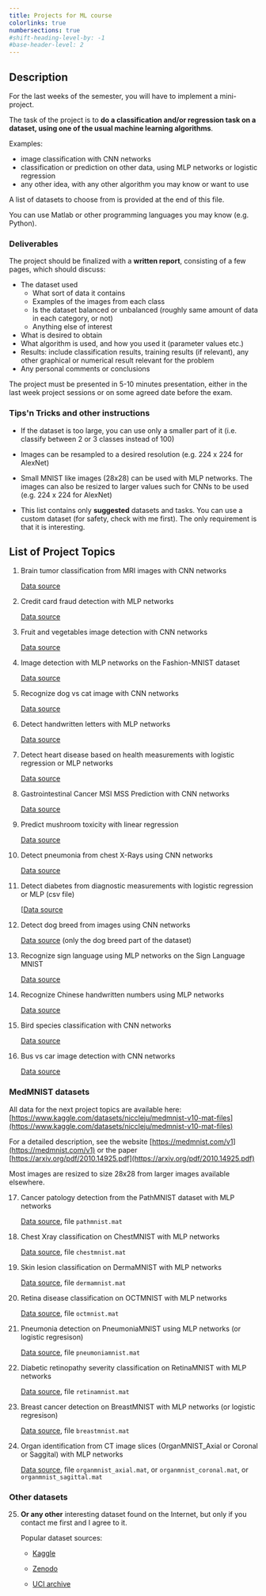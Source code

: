 ```yaml
---
title: Projects for ML course
colorlinks: true
numbersections: true
#shift-heading-level-by: -1
#base-header-level: 2
---
```


## Description

For the last weeks of the semester, you will have to implement a mini-project.

The task of the project is to **do a classification and/or regression task on a dataset, using one of the usual machine learning algorithms**.

Examples:

- image classification with CNN networks
- classification or prediction on other data, using MLP networks or logistic regression
- any other idea, with any other algorithm you may know or want to use

A list of datasets to choose from is provided at the end of this file.

You can use Matlab or other programming languages you may know (e.g. Python).

### Deliverables

The project should be finalized with a **written report**, consisting of a few pages, which should discuss:

- The dataset used
  - What sort of data it contains
  - Examples of the images from each class
  - Is the dataset balanced or unbalanced (roughly same amount of data in each category, or not)
  - Anything else of interest
- What is desired to obtain
- What algorithm is used, and how you used it (parameter values etc.)
- Results: include classification results, training results (if relevant), any other graphical or numerical result relevant for the problem
- Any personal comments or conclusions

The project must be presented in 5-10 minutes presentation, either in the last week project sessions or on some agreed date before the exam.

### Tips'n Tricks and other instructions

- If the dataset is too large, you can use only a smaller part of it (i.e. classify between 2 or 3 classes instead of 100)

- Images can be resampled to a desired resolution (e.g. 224 x 224 for AlexNet)

- Small MNIST like images (28x28) can be used with MLP networks. The images can also be resized to larger values such for CNNs to be used (e.g. 224 x 224 for AlexNet)

- This list contains only **suggested** datasets and tasks. You can use a custom dataset (for safety, check with me first). The only requirement is that it is interesting.

## List of Project Topics

1. Brain tumor classification from MRI images with CNN networks

    [Data source](https://www.kaggle.com/sartajbhuvaji/brain-tumor-classification-mri)

2. Credit card fraud detection with MLP networks 

    [Data source](https://www.kaggle.com/mlg-ulb/creditcardfraud)

3. Fruit and vegetables image detection with CNN networks

    [Data source](https://www.kaggle.com/moltean/fruits)

4. Image detection with MLP networks on the Fashion-MNIST dataset

    [Data source](https://www.kaggle.com/zalando-research/fashionmnist)

5. Recognize dog vs cat image with CNN networks

    [Data source](https://www.kaggle.com/vaishnavkapil/feature-detection-cnn)

6. Detect handwritten letters with MLP networks

    [Data source](https://www.kaggle.com/sachinpatel21/az-handwritten-alphabets-in-csv-format)

7. Detect heart disease based on health measurements with logistic regression or MLP networks

    [Data source](https://www.kaggle.com/datasets/cherngs/heart-disease-cleveland-uci)

8. Gastrointestinal Cancer MSI MSS Prediction with CNN networks

    [Data source](https://www.kaggle.com/linjustin/train-val-test-tcga-coad-msi-mss)

9. Predict mushroom toxicity with linear regression

    [Data source](https://www.kaggle.com/uciml/mushroom-classification)

10. Detect pneumonia from chest X-Rays using CNN networks

    [Data source](https://www.kaggle.com/paultimothymooney/chest-xray-pneumonia)

11. Detect diabetes from diagnostic measurements with logistic regression or MLP (csv file)

    [[Data source](https://www.kaggle.com/uciml/pima-indians-diabetes-database)

12. Detect dog breed from images using CNN networks

    [Data source](https://www.kaggle.com/venktesh/person-images) (only the dog breed part of the dataset)

13. Recognize sign language using MLP networks on the Sign Language MNIST

    [Data source](https://www.kaggle.com/datamunge/sign-language-mnist)

14. Recognize Chinese handwritten numbers using MLP networks

    [Data source](https://www.kaggle.com/gpreda/chinese-mnist)

15. Bird species classification with CNN networks

    [Data source](https://www.kaggle.com/gpiosenka/100-bird-species)

16. Bus vs car image detection with CNN networks

    [Data source](https://www.kaggle.com/positivepc/object-detection)

### MedMNIST datasets

All data for the next project topics are available here: [https://www.kaggle.com/datasets/niccleju/medmnist-v10-mat-files](https://www.kaggle.com/datasets/niccleju/medmnist-v10-mat-files)
  
For a detailed description, see the website [https://medmnist.com/v1](https://medmnist.com/v1) or the paper [https://arxiv.org/pdf/2010.14925.pdf](https://arxiv.org/pdf/2010.14925.pdf)
  
Most images are resized to size 28x28 from larger images available elsewhere.

17. Cancer patology detection from the PathMNIST dataset with MLP networks
  
    [Data source](https://www.kaggle.com/datasets/niccleju/medmnist-v10-mat-files), file `pathmnist.mat`

18. Chest Xray classification on ChestMNIST with MLP networks

    [Data source](https://www.kaggle.com/datasets/niccleju/medmnist-v10-mat-files), file `chestmnist.mat`

19. Skin lesion classification on DermaMNIST with MLP networks 

    [Data source](https://www.kaggle.com/datasets/niccleju/medmnist-v10-mat-files), file `dermamnist.mat`

20. Retina disease classification on OCTMNIST with MLP networks 

    [Data source](https://www.kaggle.com/datasets/niccleju/medmnist-v10-mat-files), file `octmnist.mat`

21. Pneumonia detection on PneumoniaMNIST using MLP networks (or logistic regresison)

    [Data source](https://www.kaggle.com/datasets/niccleju/medmnist-v10-mat-files), file `pneumoniamnist.mat`

22. Diabetic retinopathy severity classification on RetinaMNIST with MLP networks 

    [Data source](https://www.kaggle.com/datasets/niccleju/medmnist-v10-mat-files), file `retinamnist.mat`

23. Breast cancer detection on BreastMNIST with MLP networks (or logistic regresison)

    [Data source](https://www.kaggle.com/datasets/niccleju/medmnist-v10-mat-files), file `breastmnist.mat`

24. Organ identification from CT image slices (OrganMNIST_Axial or Coronal or Saggital) with MLP networks 

    [Data source](https://www.kaggle.com/datasets/niccleju/medmnist-v10-mat-files), file `organmnist_axial.mat`, or `organmnist_coronal.mat`, or `organmnist_sagittal.mat`

### Other datasets

25. **Or any other** interesting dataset found on the Internet, but only if you contact me first and I agree to it.

    Popular dataset sources:

    - [Kaggle](https://www.kaggle.com/datasets)

    - [Zenodo](https://zenodo.org/search?page=1&size=20&q=dataset&type=dataset)

    - [UCI archive](https://archive.ics.uci.edu/ml/datasets.php)
